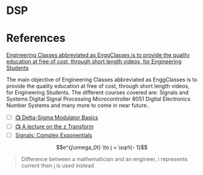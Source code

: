 # DSP



# References

[Engineering Classes abbreviated as EnggClasses is to provide the quality education at free of cost, through short length videos, for Engineering Students](https://www.youtube.com/@EnggClasses)

  The main objective of Engineering Classes abbreviated as EnggClasses is to provide the quality education at free of cost, through short length videos, for Engineering Students.
  The different courses covered are:
  Signals and Systems
  Digital Signal Processing
  Microcontroller 8051
  Digital Electronics
  Number Systems
  and many more to come in near future..

- [ ] [:tv: Delta-Sigma Modulator Basics](https://www.youtube.com/watch?v=NrkFd7h6R2Y)
- [ ] [:tv: A lecture on the z Transform](https://www.youtube.com/watch?v=dq7-Bqu8HRA)
- [ ] [Signals: Complex Exponentials](https://www.youtube.com/watch?v=UxR2CMgvtLk&t=53s)

```math
e^{j\omega_0t} \to j = \sqrt{- 1}
``` 

> Difference between a mathematician and an engineer, i represents current then j is used instead
